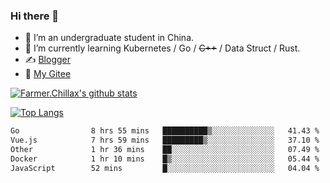 ### Hi there 👋

- 🔭 I’m an undergraduate student in China.
- 🌱 I’m currently learning Kubernetes / Go / ~~C++~~ / Data Struct / Rust.
- ✍️ [Blogger](https://blog.farmer233.top)
- 🤔 [My Gitee](https://gitee.com/Farmer-chong)


[![Farmer.Chillax's github stats](https://github-readme-stats.vercel.app/api?username=FarmerChillax)](https://github.com/anuraghazra/github-readme-stats)

[![Top Langs](https://github-readme-stats.vercel.app/api/top-langs/?username=FarmerChillax&layout=compact&hide=html,css,javascript)](https://github.com/anuraghazra/github-readme-stats)


<a href="https://wakatime.com/@Farmer"> </a>
          <!--START_SECTION:waka-->

```txt
Go                8 hrs 55 mins   ██████████▒░░░░░░░░░░░░░░   41.43 %
Vue.js            7 hrs 59 mins   █████████▒░░░░░░░░░░░░░░░   37.10 %
Other             1 hr 36 mins    ██░░░░░░░░░░░░░░░░░░░░░░░   07.49 %
Docker            1 hr 10 mins    █▒░░░░░░░░░░░░░░░░░░░░░░░   05.44 %
JavaScript        52 mins         █░░░░░░░░░░░░░░░░░░░░░░░░   04.04 %
```

<!--END_SECTION:waka-->



<!--
**Farmer-chong/Farmer-chong** is a ✨ _special_ ✨ repository because its `README.md` (this file) appears on your GitHub profile.

Here are some ideas to get you started:

- 🔭 I’m currently working on ...
- 🌱 I’m currently learning ...
- 👯 I’m looking to collaborate on ...
- 🤔 I’m looking for help with ...
- 💬 Ask me about ...
- 📫 How to reach me: ...
- 😄 Pronouns: ...
- ⚡ Fun fact: ...
-->
